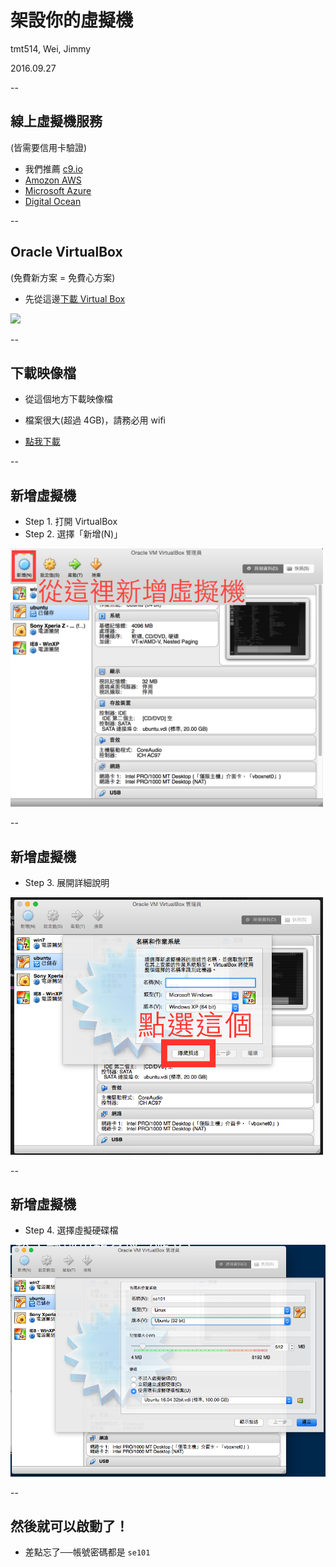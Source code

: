 # 架設你的虛擬機

tmt514, Wei, Jimmy

2016.09.27

--

## 線上虛擬機服務

(皆需要信用卡驗證)

* 我們推薦 [c9.io](https://c9.io)
* [Amozon AWS](https://aws.amazon.com)
* [Microsoft Azure](https://azure.microsoft.com/)
* [Digital Ocean](https://cloud.digitalocean.com/)

--

## Oracle VirtualBox

(免費新方案 = 免費心方案)
  
* 先從這邊[下載 Virtual Box](https://www.virtualbox.org/wiki/Downloads)

<img src="http://i.kinja-img.com/gawker-media/image/upload/ptxgwgvtycaizkaxapqx.jpg"
style="width:600px">

--

## 下載映像檔

* 從這個地方下載映像檔
* 檔案很大(超過 4GB)，請務必用 wifi

* [點我下載](https://drive.google.com/open?id=0B8LPV3Vxy585RS1JMmdqa0dSMHM)

--

## 新增虛擬機

* Step 1. 打開 VirtualBox
* Step 2. 選擇「新增(N)」

<img src="vm-new.png"
style="width:500px">

--

## 新增虛擬機

* Step 3. 展開詳細說明

<img src="vm-new2.png"
style="width:500px">

--

## 新增虛擬機

* Step 4. 選擇虛擬硬碟檔

<img src="vm-new3.png"
style="width:600px">

--

## 然後就可以啟動了！

* 差點忘了──帳號密碼都是 `se101`
